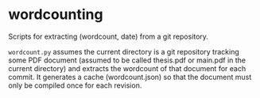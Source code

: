 # wordcounting
Scripts for extracting (wordcount, date) from a git repository.

`wordcount.py` assumes the current directory is a git repository tracking some
PDF document (assumed to be called thesis.pdf or main.pdf in the current directory)
and extracts the wordcount of that document for each commit.
It generates a cache (wordcount.json) so that the document must only be compiled
once for each revision.
